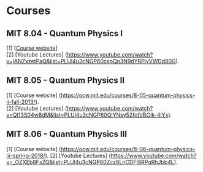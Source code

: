 # Courses 

## MIT 8.04 - Quantum Physics I

[1] [[Course website]([url](https://ocw.mit.edu/courses/8-04-quantum-physics-i-spring-2016/))]  
[2] [Youtube Lectures] (https://www.youtube.com/watch?v=jANZxzetPaQ&list=PLUl4u3cNGP60cspQn3N9dYRPiyVWDd80G).

## MIT 8.05 - Quantum Physics II


[1] [Course website] (https://ocw.mit.edu/courses/8-05-quantum-physics-ii-fall-2013/).  
[2] [Youtube Lectures] (https://www.youtube.com/watch?v=QI13S04w8dM&list=PLUl4u3cNGP60QlYNsy52fctVBOlk-4lYx).

## MIT 8.06 - Quantum Physics III

[1] [Course website] (https://ocw.mit.edu/courses/8-06-quantum-physics-iii-spring-2018/). 
[2] [Youtube Lectures] (https://www.youtube.com/watch?v=_OZXEb8FxZQ&list=PLUl4u3cNGP60Zcz8LnCDFI8RPqRhJbb4L).
